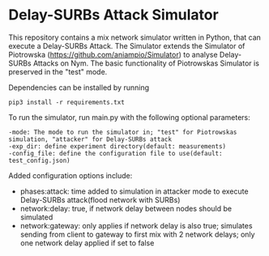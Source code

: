 # Delay-SURBs Attack Simulator

This repository contains a mix network simulator written in Python, that can execute a Delay-SURBs Attack.
The Simulator extends the Simulator of Piotrowska (https://github.com/aniampio/Simulator) to analyse Delay-SURBs Attacks on Nym. The basic functionality of Piotrowskas Simulator is preserved in the "test" mode.

Dependencies can be installed by running

    pip3 install -r requirements.txt

To run the simulator, run main.py with the following optional parameters:

	-mode: The mode to run the simulator in; "test" for Piotrowskas simulation, "attacker" for Delay-SURBs attack
	-exp_dir: define experiment directory(default: measurements)
	-config_file: define the configuration file to use(default: test_config.json)

Added configuration options include:

- phases:attack: time added to simulation in attacker mode to execute Delay-SURBs attack(flood network with SURBs)
- network:delay: true, if network delay between nodes should be simulated
- network:gateway: only applies if network delay is also true; simulates sending from client to gateway to first mix with 2 network delays; only one network delay applied if set to false
